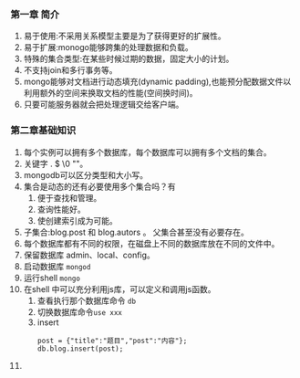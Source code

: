 ###  第一章 简介   
1. 易于使用:不采用关系模型主要是为了获得更好的扩展性。    
1. 易于扩展:monogo能够跨集的处理数据和负载。   
1. 特殊的集合类型:在某些时候过期的数据，固定大小的计划。    
1. 不支持join和多行事务等。    
1. mongo能够对文档进行动态填充(dynamic padding),也能预分配数据文件以利用额外的空间来换取文档的性能(空间换时间)。    
1. 只要可能服务器就会把处理逻辑交给客户端。 

### 第二章基础知识    
1. 每个实例可以拥有多个数据库，每个数据库可以拥有多个文档的集合。    
1. 关键字  . $ \0 ""。   
1. mongodb可以区分类型和大小写。    
1. 集合是动态的还有必要使用多个集合吗？有
    1. 便于查找和管理。   
    1. 查询性能好。   
    1. 使创建索引成为可能。   
1. 子集合:blog.post 和 blog.autors 。 父集合甚至没有必要存在。   
1. 每个数据库都有不同的权限，在磁盘上不同的数据库放在不同的文件中。   
1. 保留数据库 admin、local、config。   
1. 启动数据库  `mongod`   
1. 运行shell `mongo`   
1. 在shell 中可以充分利用js库，可以定义和调用js函数。     
    1. 查看执行那个数据库命令 `db`   
    1. 切换数据库命令`use xxx`   
    1. insert    
        ```
        post = {"title":"题目","post":"内容"};
        db.blog.insert(post);
        
        ```
1. 
